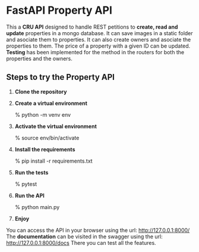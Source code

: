 # FastAPI **Property API**
This a **CRU API** designed to handle REST petitions to **create, read and update** properties in a mongo database. It can save images in a static folder and asociate them to properties. It can also create owners and asociate the properties to them. The price of a property with a given ID can be updated. **Testing** has been implemented for the method in the routers for both the properties and the owners.

## Steps to try the **Property API**

1. **Clone the repository**
2. **Create a virtual environment**

   % python -m venv env

3. **Activate the virtual environment**

   % source env/bin/activate
4. **Install the requirements**

   % pip install -r requirements.txt
6. **Run the tests**

   % pytest
8. **Run the API**

   % python main.py
10. **Enjoy**

You can access the API in your browser using the url:
    http://127.0.0.1:8000/
The **documentation** can be visited in the swagger using the url:
    http://127.0.0.1:8000/docs
There you can test all the features.
